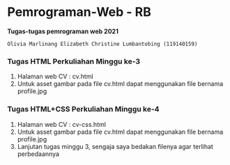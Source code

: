 # Pemrograman-Web - RB
**Tugas-tugas pemrograman web 2021**

`Olivia Marlinang Elizabeth Christine Lumbantobing (119140159)`

### Tugas HTML Perkuliahan Minggu ke-3
1. Halaman web CV : cv.html
2. Untuk asset gambar pada file cv.html dapat menggunakan file bernama profile.jpg

### Tugas HTML+CSS Perkuliahan Minggu ke-4
1. Halaman web CV : cv-css.html
2. Untuk asset gambar pada file cv.html dapat menggunakan file bernama profile.jpg
3. Lanjutan tugas minggu 3, sengaja saya bedakan filenya agar terlihat perbedaannya
